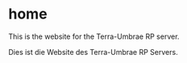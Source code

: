 # home
This is the website for the Terra-Umbrae RP server.

Dies ist die Website des Terra-Umbrae RP Servers.
